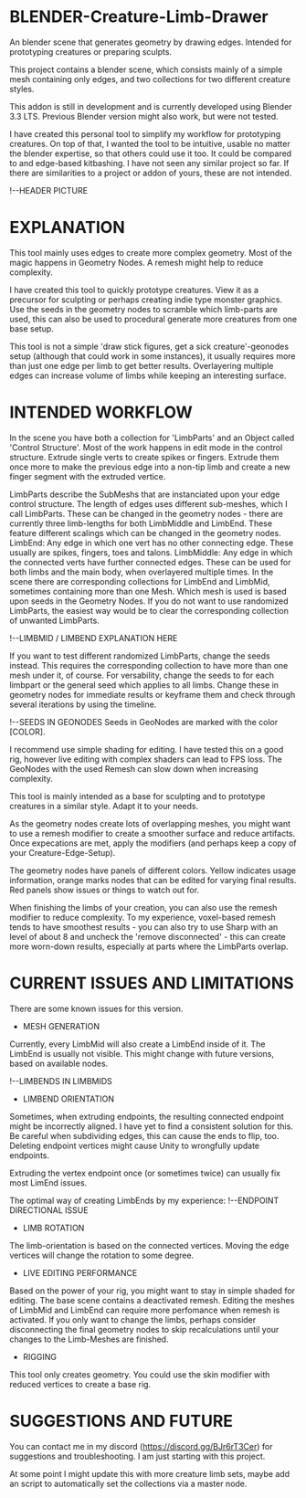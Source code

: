 # BLENDER-Creature-Limb-Drawer

An blender scene that generates geometry by drawing edges. Intended for prototyping creatures or preparing sculpts.

This project contains a blender scene, which consists mainly of a simple mesh containing only edges, and two collections for two different creature styles.

This addon is still in development and is currently developed using Blender 3.3 LTS. Previous Blender version might also work, but were not tested.

I have created this personal tool to simplify my workflow for prototyping creatures. On top of that, I wanted the tool to be intuitive, usable no matter the blender expertise, so that others could use it too.
It could be compared to and edge-based kitbashing. I have not seen any similar project so far. If there are similarities to a project or addon of yours, these are not intended. 

!--HEADER PICTURE

# EXPLANATION

This tool mainly uses edges to create more complex geometry. 
Most of the magic happens in Geometry Nodes. A remesh might help to reduce complexity.

I have created this tool to quickly prototype creatures. View it as a precursor for sculpting or perhaps creating indie type monster graphics.
Use the seeds in the geometry nodes to scramble which limb-parts are used, this can also be used to procedural generate more creatures from one base setup.

This tool is not a simple 'draw stick figures, get a sick creature'-geonodes setup (although that could work in some instances), it usually requires more than just one edge per limb to get better results. 
Overlayering multiple edges can increase volume of limbs while keeping an interesting surface.

# INTENDED WORKFLOW

In the scene you have both a collection for 'LimbParts' and an Object called 'Control Structure'.
Most of the work happens in edit mode in the control structure. 
Extrude single verts to create spikes or fingers. Extrude them once more to make the previous edge into a non-tip limb and create a new finger segment with the extruded vertice. 

LimbParts describe the SubMeshs that are instanciated upon your edge control structure.
The length of edges uses different sub-meshes, which I call LimbParts. These can be changed in the geometry nodes - there are currently three limb-lengths for both LimbMiddle and LimbEnd. These feature different scalings which can be changed in the geometry nodes.
LimbEnd: Any edge in which one vert has no other connecting edge. These usually are spikes, fingers, toes and talons.
LimbMiddle: Any edge in which the connected verts have further connected edges. These can be used for both limbs and the main body, when overlayered multiple times.
In the scene there are corresponding collections for LimbEnd and LimbMid, sometimes containing more than one Mesh. 
Which mesh is used is based upon seeds in the Geometry Nodes. If you do not want to use randomized LimbParts, the easiest way would be to clear the corresponding collection of unwanted LimbParts. 

!--LIMBMID / LIMBEND EXPLANATION HERE


If you want to test different randomized LimbParts, change the seeds instead. This requires the corresponding collection to have more than one mesh under it, of course.
For versability, change the seeds to for each limbpart or the general seed which applies to all limbs. Change these in geometry nodes for immediate results or keyframe them and check through several iterations by using the timeline. 

!--SEEDS IN GEONODES
Seeds in GeoNodes are marked with the color [COLOR].

I recommend use simple shading for editing. I have tested this on a good rig, however live editing with complex shaders can lead to FPS loss. The GeoNodes with the used Remesh can slow down when increasing complexity.

This tool is mainly intended as a base for sculpting and to prototype creatures in a similar style. Adapt it to your needs.

As the geometry nodes create lots of overlapping meshes, you might want to use a remesh modifier to create a smoother surface and reduce artifacts.
Once expecations are met, apply the modifiers (and perhaps keep a copy of your Creature-Edge-Setup).

The geometry nodes have panels of different colors. Yellow indicates usage information, orange marks nodes that can be edited for varying final results. Red panels show issues or things to watch out for.

When finishing the limbs of your creation, you can also use the remesh modifier to reduce complexity. To my experience, voxel-based remesh tends to have smoothest results - you can also try to use Sharp with an level of about 8 and uncheck the 'remove disconnected' - this can create more worn-down results, especially at parts where the LimbParts overlap.

# CURRENT ISSUES AND LIMITATIONS

There are some known issues for this version. 

- MESH GENERATION

Currently, every LimbMid will also create a LimbEnd inside of it. The LimbEnd is usually not visible. This might change with future versions, based on available nodes.

!--LIMBENDS IN LIMBMIDS


- LIMBEND ORIENTATION

Sometimes, when extruding endpoints, the resulting connected endpoint might be incorrectly aligned. I have yet to find a consistent solution for this. 
Be careful when subdividing edges, this can cause the ends to flip, too. Deleting endpoint vertices might cause Unity to wrongfully update endpoints. 

Extruding the vertex endpoint once (or sometimes twice) can usually fix most LimEnd issues.

The optimal way of creating LimbEnds by my experience:
!--ENDPOINT DIRECTIONAL ISSUE

- LIMB ROTATION

The limb-orientation is based on the connected vertices. Moving the edge vertices will change the rotation to some degree.

- LIVE EDITING PERFORMANCE

Based on the power of your rig, you might want to stay in simple shaded for editing.
The base scene contains a deactivated remesh.
Editing the meshes of LimbMid and LimbEnd can require more perfomance when remesh is activated. If you only want to change the limbs, perhaps consider disconnecting the final geometry nodes to skip recalculations until your changes to the Limb-Meshes are finished.

- RIGGING

This tool only creates geometry. You could use the skin modifier with reduced vertices to create a base rig.

# SUGGESTIONS AND FUTURE
You can contact me in my discord (https://discord.gg/BJr6rT3Cer) for suggestions and troubleshooting. I am just starting with this project.

At some point I might update this with more creature limb sets, maybe add an script to automatically set the collections via a master node.
